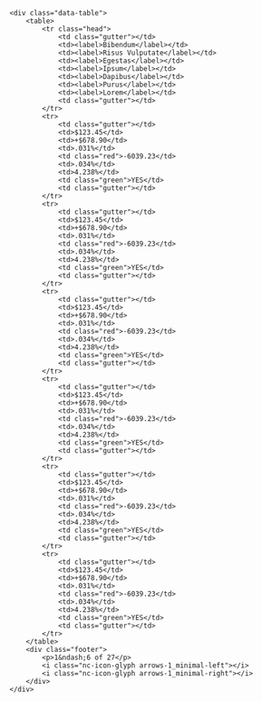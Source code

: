 	<div class="data-table">
		<table>
			<tr class="head">
				<td class="gutter"></td>
				<td><label>Bibendum</label></td>
				<td><label>Risus Vulputate</label></td>
				<td><label>Egestas</label></td>
				<td><label>Ipsum</label></td>
				<td><label>Dapibus</label></td>
				<td><label>Purus</label></td>
				<td><label>Lorem</label></td>
				<td class="gutter"></td>
			</tr>
			<tr>
				<td class="gutter"></td>
				<td>$123.45</td>
				<td>+$678.90</td>
				<td>.031%</td>
				<td class="red">-6039.23</td>
				<td>.034%</td>
				<td>4.238%</td>
				<td class="green">YES</td>
				<td class="gutter"></td>
			</tr>
			<tr>
				<td class="gutter"></td>
				<td>$123.45</td>
				<td>+$678.90</td>
				<td>.031%</td>
				<td class="red">-6039.23</td>
				<td>.034%</td>
				<td>4.238%</td>
				<td class="green">YES</td>
				<td class="gutter"></td>
			</tr>
			<tr>
				<td class="gutter"></td>
				<td>$123.45</td>
				<td>+$678.90</td>
				<td>.031%</td>
				<td class="red">-6039.23</td>
				<td>.034%</td>
				<td>4.238%</td>
				<td class="green">YES</td>
				<td class="gutter"></td>
			</tr>
			<tr>
				<td class="gutter"></td>
				<td>$123.45</td>
				<td>+$678.90</td>
				<td>.031%</td>
				<td class="red">-6039.23</td>
				<td>.034%</td>
				<td>4.238%</td>
				<td class="green">YES</td>
				<td class="gutter"></td>
			</tr>
			<tr>
				<td class="gutter"></td>
				<td>$123.45</td>
				<td>+$678.90</td>
				<td>.031%</td>
				<td class="red">-6039.23</td>
				<td>.034%</td>
				<td>4.238%</td>
				<td class="green">YES</td>
				<td class="gutter"></td>
			</tr>
			<tr>
				<td class="gutter"></td>
				<td>$123.45</td>
				<td>+$678.90</td>
				<td>.031%</td>
				<td class="red">-6039.23</td>
				<td>.034%</td>
				<td>4.238%</td>
				<td class="green">YES</td>
				<td class="gutter"></td>
			</tr>
		</table>
		<div class="footer">
			<p>1&ndash;6 of 27</p>
			<i class="nc-icon-glyph arrows-1_minimal-left"></i>
			<i class="nc-icon-glyph arrows-1_minimal-right"></i>
		</div>
	</div>

